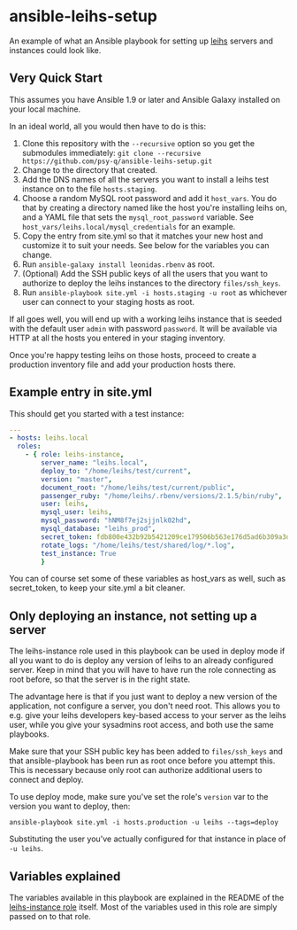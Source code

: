 # ansible-leihs-setup

An example of what an Ansible playbook for setting up [leihs](http://github.com/zhdk/leihs) servers and instances could look like.

## Very Quick Start

This assumes you have Ansible 1.9 or later and Ansible Galaxy installed on your local machine.

In an ideal world, all you would then have to do is this:

 1. Clone this repository with the `--recursive` option so you get the submodules immediately: `git clone --recursive https://github.com/psy-q/ansible-leihs-setup.git`
 1. Change to the directory that created.
 1. Add the DNS names of all the servers you want to install a leihs test instance on to the file `hosts.staging`.
 1. Choose a random MySQL root password and add it `host_vars`. You do that by creating a directory named like the host you're installing leihs on, and a YAML file that sets the `mysql_root_password` variable. See `host_vars/leihs.local/mysql_credentials` for an example.
 1. Copy the entry from site.yml so that it matches your new host and customize it to suit your needs. See below for the variables you can change.
 1. Run `ansible-galaxy install leonidas.rbenv` as root.
 1. (Optional) Add the SSH public keys of all the users that you want to authorize to deploy the leihs instances to the directory `files/ssh_keys`.
 1. Run `ansible-playbook site.yml -i hosts.staging -u root` as whichever user can connect to your staging hosts as root.

If all goes well, you will end up with a working leihs instance that is seeded with the default user `admin` with password `password`. It will be available via HTTP at all the hosts you entered in your staging inventory.

Once you're happy testing leihs on those hosts, proceed to create a production inventory file and add your production hosts there.

## Example entry in site.yml

This should get you started with a test instance:


```yaml
---
- hosts: leihs.local
  roles:
    - { role: leihs-instance,
        server_name: "leihs.local",
        deploy_to: "/home/leihs/test/current",
        version: "master",
        document_root: "/home/leihs/test/current/public",
        passenger_ruby: "/home/leihs/.rbenv/versions/2.1.5/bin/ruby",
        user: leihs,
        mysql_user: leihs,
        mysql_password: "hNM8f7ej2sjjnlk02hd",
        mysql_database: "leihs_prod",
        secret_token: fdb800e432b92b5421209ce179506b563e176d5ad6b309a3dd6c882c0563f60b206a4eeab26ada269ad3b7c5ca4d357611d387fe13a8572964123ea16cfe9d0a,
        rotate_logs: "/home/leihs/test/shared/log/*.log",
        test_instance: True
        }
```

You can of course set some of these variables as host_vars as well, such as secret_token, to keep your site.yml a bit cleaner.


## Only deploying an instance, not setting up a server

The leihs-instance role used in this playbook can be used in deploy mode if all you want to do is deploy any version of leihs to an already configured server. Keep in mind that you will have to have run the role connecting as root before, so that the server is in the right state.

The advantage here is that if you just want to deploy a new version of the application, not configure a server, you don't need root. This allows you to e.g. give your leihs developers key-based access to your server as the leihs user, while you give your sysadmins root access, and both use the same playbooks.

Make sure that your SSH public key has been added to `files/ssh_keys` and that ansible-playbook has been run as root once before you attempt this. This is necessary because only root can authorize additional users to connect and deploy.

To use deploy mode, make sure you've set the role's `version` var to the version you want to deploy, then:

    ansible-playbook site.yml -i hosts.production -u leihs --tags=deploy

Substituting the user you've actually configured for that instance in place of `-u leihs`.

## Variables explained

The variables available in this playbook are explained in the README of the [leihs-instance role](https://github.com/psy-q/ansible-leihs-instance) itself. Most of the variables used in this role are simply passed on to that role.
